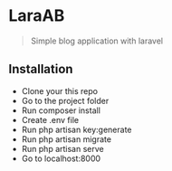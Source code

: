 # LaraAB
> Simple blog application with laravel




## Installation
- Clone your this repo
- Go to the project folder 
- Run composer install 
- Create .env file
- Run php artisan key:generate
- Run php artisan migrate
- Run php artisan serve
- Go to localhost:8000


